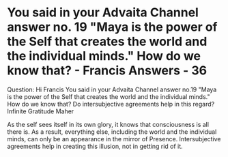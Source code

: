 # You said in your Advaita Channel answer no. 19 "Maya is the power of the Self that creates the world and the individual minds." How do we know that? - Francis Answers - 36




 






Question: Hi Francis You said in your Advaita Channel answer no.19 &quot;Maya is the power of the Self that creates the world and the individual minds.&quot; How do we know that? Do intersubjective agreements help in this regard? Infinite Gratitude Maher





  







As the self sees itself in its own glory, it knows that consciousness is all there is. As a result, everything else, including the world and the individual minds, can only be an appearance in the mirror of Presence. Intersubjective agreements help in creating this illusion, not in getting rid of it.





  







